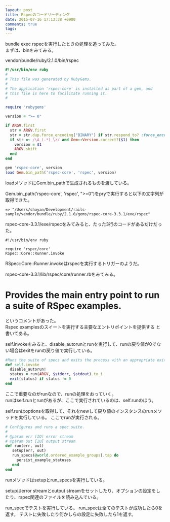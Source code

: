 ```yaml
---
layout: post
title: Rspecのコードリーディング
date: 2015-07-16 17:13:38 +0900
comments: true
tags: 
---
```


bundle exec rspecを実行したときの処理を追ってみた。  
まずは、binをみてみる。  

vendor/bundle/ruby/2.1.0/bin/rspec

```ruby
#!/usr/bin/env ruby
#
# This file was generated by RubyGems.
#
# The application 'rspec-core' is installed as part of a gem, and
# this file is here to facilitate running it.
#

require 'rubygems'

version = ">= 0"

if ARGV.first
  str = ARGV.first
  str = str.dup.force_encoding("BINARY") if str.respond_to? :force_encoding
  if str =~ /\A_(.*)_\z/ and Gem::Version.correct?($1) then
    version = $1
    ARGV.shift
  end
end

gem 'rspec-core', version
load Gem.bin_path('rspec-core', 'rspec', version)

```

loadメソッドにGem.bin_pathで生成されるものを渡している。  

Gem.bin_path('rspec-core', 'rspec', ">=0”)をpryで実行すると以下の文字列が取得できた。  

```
=> "/Users/shoyan/Development/rails-sample/vendor/bundle/ruby/2.1.0/gems/rspec-core-3.3.1/exe/rspec"

```

rspec-core-3.3.1/exe/rspecをみてみると、たった3行のコードがあるだけだった。


```
#!/usr/bin/env ruby

require 'rspec/core'
RSpec::Core::Runner.invoke

```

RSpec::Core::Runner.invokeはrspecを実行するトリガーのようだ。

rspec-core-3.3.1/lib/rspec/core/runner.rbをみてみる。

 # Provides the main entry point to run a suite of RSpec examples. 
というコメントがあった。  
Rspec examplesのスイートを実行する主要なエントリポイントを提供する と書いてある。

self.invokeをみると、disable_autorunとrunを実行して、runの戻り値が0でない場合はexitをrunの戻り値で実行している。


```ruby
#Runs the suite of specs and exits the process with an appropriate exit
def self.invoke
  disable_autorun!
  status = run(ARGV, $stderr, $stdout).to_i
  exit(status) if status != 0
end

```

ここで重要なのがrunなので、runの処理をおっていく。  
runはself.runとrunがあるが、ここで実行されているのは、self.runのほう。  

self.runはoptionsを取得して、それをnewして戻り値のインスタンスのrunメソッドを実行している。
ここでrunが実行される。


```ruby
# Configures and runs a spec suite.
#
# @param err [IO] error stream
# @param out [IO] output stream
def run(err, out)
   setup(err, out)
   run_specs(@world.ordered_example_groups).tap do
     persist_example_statuses
   end
end

```

runメソッドはsetupとrun_specsを実行している。

setupはerror streamとoutput streamをセットしたり、オプションの設定をしたり、rspec関連のファイルを読み込んでいる。

run_specでテストを実行している。
run_specは全てのテストが成功したら0を返す。
テストに失敗したり何かしらの設定に失敗したら1を返す。

